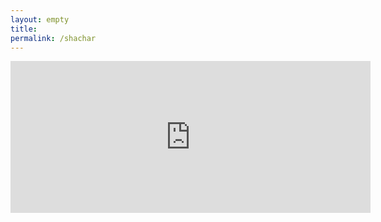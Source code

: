 ```yaml
---
layout: empty 
title: 
permalink: /shachar
---
```



<iframe src="https://free.timeanddate.com/countdown/i96y72d9/n676/cf114/cm0/cu4/ct0/cs0/ca0/co1/cr0/ss0/cac000/cpc000/pcfff/tcfff/fs250/szw576/szh243/tat...%D7%A9%D7%97%D7%A8%20%D7%9E%D7%AA%D7%97%D7%A4%D7%A4%D7%AA%20%D7%9E%D7%97%D7%99%D7%99%D7%A0%D7%95%20%D7%91%D7%A2%D7%95%D7%93/tac000/tptTime%20since%20Event%20started%20in/tpc000/iso2024-01-29T00:00:00" allowtransparency="true" frameborder="0" width="576" height="243"></iframe>
